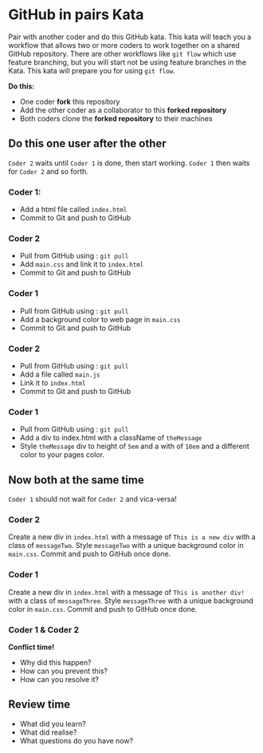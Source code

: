 # GitHub in pairs Kata

Pair with another coder and do this GitHub kata. This kata will teach you a workflow that allows two or more coders to work together on a shared GitHub repository. There are other workflows like `git flow` which use feature branching, but you will start not be using feature branches in the Kata. This kata will prepare you for using `git flow`.

**Do this:**

* One coder **fork** this repository
* Add the other coder as a collaborator to this **forked repository**
* Both coders clone the **forked repository** to their machines

## Do this one user after the other

`Coder 2` waits until `Coder 1` is done, then start working. `Coder 1` then waits for `Coder 2` and so forth.

### Coder 1:

* Add a html file called `index.html`
* Commit to Git and push to GitHub

### Coder 2

* Pull from GitHub using : `git pull`
* Add `main.css` and link it to `index.html`
* Commit to Git and push to GitHub

### Coder 1

* Pull from GitHub using : `git pull`
* Add a background color to web page in `main.css`
* Commit to Git and push to GitHub

### Coder 2

* Pull from GitHub using : `git pull`
* Add a file called `main.js`
* Link it to `index.html`
* Commit to Git and push to GitHub

### Coder 1

* Pull from GitHub using : `git pull`
* Add a div to index.html with a className of `theMessage`
* Style `theMessage` div to height of `5em` and a with of `10em` and a different color to your pages color.

## Now both at the same time

`Coder 1` should not wait for `Coder 2` and vica-versa!

### Coder 2

Create a new div in `index.html` with a message of `This is a new div` with a class of `messageTwo`. Style `messageTwo` with a unique background color in `main.css`. Commit and push to GitHub once done.

### Coder 1

Create a new div in `index.html` with a message of `This is another div!` with a class of `messageThree`. Style `messageThree` with a unique background color in `main.css`. Commit and push to GitHub once done.

### Coder 1 & Coder 2

**Conflict time!**

* Why did this happen?
* How can you prevent this?
* How can you resolve it?

## Review time

* What did you learn?
* What did realise?
* What questions do you have now?

